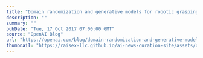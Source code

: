 ```yaml
---
title: "Domain randomization and generative models for robotic grasping"
description: ""
summary: ""
pubDate: "Tue, 17 Oct 2017 07:00:00 GMT"
source: "OpenAI Blog"
url: "https://openai.com/blog/domain-randomization-and-generative-models-for-robotic-grasping"
thumbnail: "https://raisex-llc.github.io/ai-news-curation-site/assets/openai_logo.png"
---
```


